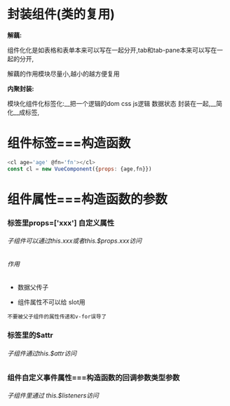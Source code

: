 
# 封装组件(类的复用)

**解藕:**

组件化化是如表格和表单本来可以写在一起分开,tab和tab-pane本来可以写在一起的分开,

解藕的作用模块尽量小,越小的越方便复用

**内聚封装:**

模块化组件化标签化:__把一个逻辑的dom  css  js逻辑  数据状态 封装在一起,__简化__成标签,

# 组件标签===构造函数
```javascript
<cl age='age' @fn='fn'></cl>
const cl = new VueComponent({props: {age,fn}})
```

#  组件属性===构造函数的参数

### 标签里props=['xxx'] 自定义属性

###### 子组件可以通过this.xxx或者this.$props.xxx访问

###### 作用

   * 数据父传子  

   * 组件属性不可以给 slot用

   ```
   不要被父子组件的属性传递和v-for误导了
   ```

### 标签里的$attr 

######  子组件通过this.$attr访问

### 组件自定义事件属性===构造函数的回调参数类型参数

###### 子组件里通过 this.$listeners访问